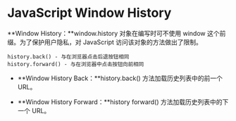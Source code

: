# JavaScript Window History

**Window History：**window.history 对象在编写时可不使用 window 这个前缀。为了保护用户隐私，对 JavaScript 访问该对象的方法做出了限制。

```         
history.back() - 与在浏览器点击后退按钮相同
history.forward() - 与在浏览器中点击按钮向前相同
```

- **Window History Back：**history.back() 方法加载历史列表中的前一个 URL。

- **Window History Forward：**history forward() 方法加载历史列表中的下一个 URL。
